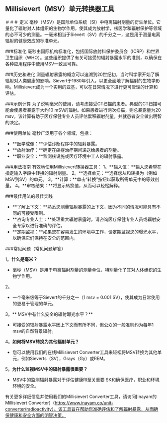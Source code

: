 ## Millisievert（MSV）单元转换器工具

＃＃＃ 定义
毫秒（MSV）是国际单位系统（SI）中电离辐射剂量的衍生单位。它量化了辐射对人体组织的生物学作用，使其成为放射学，核医学和辐射保护等领域的必不可少的测量。一毫米相当于Sievert（SV）的千分之一，这是用于测量电离辐射的健康效应的标准单元。

###标准化
毫秒由国际机构标准化，包括国际放射科保护委员会（ICRP）和世界卫生组织（WHO）。这些组织提供了有关可接受的辐射暴露水平的准则，以确保在各种应用程序中使用MSV一致且可靠。

###历史和进化
测量辐射暴露的概念可以追溯到20世纪初，当时科学家开始了解辐射对人类健康的影响。Sievert于1980年引入，以更全面地了解辐射的生物学影响。Millisievert成为一个实用的亚基，可以在日常情况下进行更可管理的计算和评估。

###示例计算
为了说明毫米的使用，请考虑接受CT扫描的患者。典型的CT扫描可能会使患者暴露于大约10 mSV的辐射。如果患者进行两次扫描，则总暴露量为20 msv。该计算有助于医疗保健专业人员评估累积辐射剂量，并就患者安全做出明智的决定。

###使用单位
毫秒广泛用于各个领域，包括：
-  **医学成像：**评估诊断程序中的辐射暴露。
-  **放射治疗：**确定在癌症治疗期间递送给患者的剂量。
-  **职业安全：**监测核设施或医疗环境中工人的辐射暴露。

###用法指南
有效地使用Millisievert转换器工具：
1。**输入值：**输入您希望在指定输入字段中转换的辐射剂量。
2。**选择单元：**选择您从和转换为（例如MSV到SV）的单元。
3。**计算：**单击“转换”按钮以获取所需单元中的等效剂量。
4。**审核结果：**将显示转换值，从而可以轻松解释。

###最佳用法的最佳实践
-  **了解上下文：**熟悉您测量辐射暴露的上下文，因为不同的情况可能具有不同的可接受限制。
-  **咨询专业人士：**处理重大辐射暴露时，请咨询医疗保健专业人员或辐射安全专家以进行准确的评估。
-  **定期监视：**如果您在容易发生的环境中工作，请定期监视您的曝光水平，以确保它们保持在安全的范围内。

###常见问题（常见问题解答）

1。**什么是毫米？**
- 毫秒（MSV）是用于电离辐射剂量的测量单位，特别量化了其对人体组织的生物学作用。

2。
- 一个毫米级等于Sievert的千分之一（1 msv = 0.001 SV），使其成为日常使用的更易于管理的单元。

3。** MSV中有什么安全的辐射曝光水平？**
- 可接受的辐射暴露水平因上下文而有所不同，但公众的一般准则约为每年1 msv的自然背景辐射。

4。**如何将MSV转换为其他辐射单元？**
- 您可以使用我们的在线Millisievert Converter工具来轻松将MSV转换为其他单元，例如Sieverts（SV），Grays（Gy）或REM。

5。**为什么监视MSV中的辐射暴露很重要？**
-  MSV中的监测辐射暴露对于评估健康RI至关重要 SK和确保医疗，职业和环境环境的安全。

有关更多详细信息并使用我们的Millisievert Converter工具，请访问[Inayam的Millisievert Converter]（https://www.inayam.co/unit-converter/radioactivity）。该工具旨在帮助您准确评估和了解辐射暴露，从而确保健康和安全方面的明智决策。